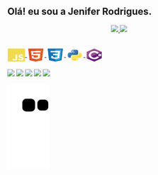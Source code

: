 ## Olá! eu sou a Jenifer Rodrigues.
<div align="center">
  <a href="https://github.com/Jeniferpalczuk">
  <img height="150em" src="https://github-readme-stats.vercel.app/api?username=Jeniferpalczuk&show_icons=true&theme=dark&include_all_commits=true&count_private=true"style="max-width: 100%;"/>
  <img height="150em" src="https://github-readme-stats.vercel.app/api/top-langs/?username=Jeniferpalczuk&layout=compact&langs_count=7&theme=dark"/style="max-width: 100%;">
</div>
<br>
<div style="display: inline_block"><br>
  <img align="center" alt="Rafa-Js" height="30" width="40" src="https://raw.githubusercontent.com/devicons/devicon/master/icons/javascript/javascript-plain.svg">
  <!-- <img align="center" alt="Rafa-Ts" height="30" width="40" src="https://raw.githubusercontent.com/devicons/devicon/master/icons/typescript/typescript-plain.svg"> -->
  <!-- <img align="center" alt="Rafa-React" height="30" width="40" src="https://raw.githubusercontent.com/devicons/devicon/master/icons/react/react-original.svg"> -->
  <img align="center" alt="Rafa-HTML" height="30" width="40" src="https://raw.githubusercontent.com/devicons/devicon/master/icons/html5/html5-original.svg">
  <img align="center" alt="Rafa-CSS" height="30" width="40" src="https://raw.githubusercontent.com/devicons/devicon/master/icons/css3/css3-original.svg">
  <img align="center" alt="Rafa-Python" height="30" width="40" src="https://raw.githubusercontent.com/devicons/devicon/master/icons/python/python-original.svg">
  <img align="center" alt="Rafa-Csharp" height="30" width="40" src="https://raw.githubusercontent.com/devicons/devicon/master/icons/csharp/csharp-original.svg">
</div>
<br>
<div>
  <a href="https://instagram.com/jeni_andrss" target="_blank"><img src="https://img.shields.io/badge/-Instagram-%23E4405F?style=for-the-badge&logo=instagram&logoColor=white" target="_blank"></a>
<a href="https://discord.com/channels/@me/930168729336156160"><img src="https://img.shields.io/badge/Discord-7289DA?style=for-the-badge&logo= discord&logoColor=white" target="_blank"></a>
  <a href = "mailto:contatorafaballerini@gmail.com"><img src="https://img.shields.io/badge/-Gmail-%23333?style=for-the-badge&logo=gmail&logoColor=white" destino ="_blank"></a>
  <a href="https://www.linkedin.com/in/jenifer-rodrigues-9866291a2/" target="_blank"><img src="https://img.shields.io/badge/LinkedIn-0077B5?style=for-the-badge&logo=linkedin&logoColor=white" target="_blank" target="_blank"></a>
    <a href="https://www.linkedin.com/in/jenifer-rodrigues-9866291a2/" target="_blank"><img src="https://img.shields.io/badge/website-000000?style=for-the-badge&logo=About.me&logoColor=white" target="_blank" target="_blank"></a>

  ![ Animação de cobra ](https://github.com/rafaballerini/rafaballerini/blob/output/github-contribution-grid-snake.svg)
 <div>
